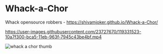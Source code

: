 # Whack-a-Chor

Whack opensource robbers - https://shivamjoker.github.io/Whack-a-Chor/

https://user-images.githubusercontent.com/23727670/119331523-10a7f300-bca5-11eb-963f-7945c43be4bf.mp4

![whack a chor thumb](https://user-images.githubusercontent.com/23727670/119331507-0d146c00-bca5-11eb-9cd8-6d4316454630.jpg)



